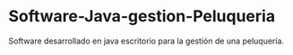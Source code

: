 # Software-Java-gestion-Peluqueria
Software desarrollado en java escritorio para la gestión de una peluquería.
